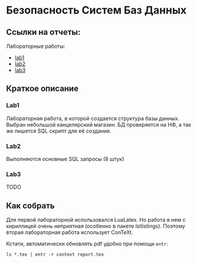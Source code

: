 # Безопасность Систем Баз Данных

## Ссылки на отчеты:

Лабораторные работы:
- [lab1](lab1/report.pdf)
- [lab2](lab2/report.pdf)
- [lab3](lab3/report.pdf)

## Краткое описание

### Lab1

Лабораторная работа, в которой создается структура базы данных. Выбран небольшой канцелярский магазин. БД проверяется на НФ, а так же пишется SQL скрипт для её создания.

### Lab2

Выполняются основные SQL запросы (8 штук)

### Lab3 
TODO

## Как собрать

Для первой лабораторной использовался LuaLatex. Но работа в нем с кириллицей очень неприятная (особенно в пакете lstlistings). Поэтому вторая лабораторная работа использует ConTeXt.


Кстати, автоматически обновлять pdf удобно при помощи `entr`:
```shell
ls *.tex | entr -r context report.tex
```
